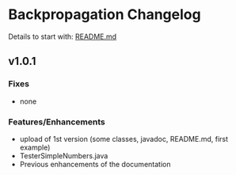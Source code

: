 
# Backpropagation Changelog

Details to start with: [README.md](https://github.com/openworld42/Backpropagation/blob/master/README.md)

## v1.0.1

### Fixes

* none

### Features/Enhancements

* upload of 1st version (some classes, javadoc, README.md, first example)
* TesterSimpleNumbers.java
* Previous enhancements of the documentation



